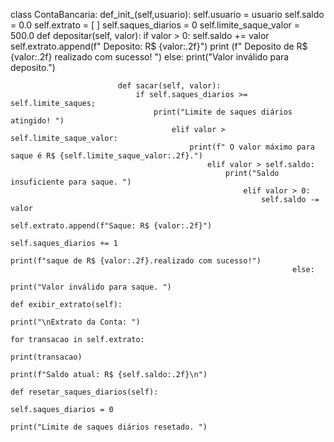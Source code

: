 class ContaBancaria:
    def_init_(self,usuario):
    self.usuario = usuario
    self.saldo = 0.0
    self.extrato = [ ]
    self.saques_diarios = 0
    self.limite_saque_valor = 500.0
        def depositar(self, valor):
            if valor > 0:
            self.saldo += valor
            self.extrato.append(f" Deposito: R$ {valor:.2f}")
                print (f" Deposito de R$ {valor:.2f} realizado com sucesso! ")
                    else:
                        print("Valor inválido para deposito.")

                            def sacar(self, valor):
                                if self.saques_diarios >= self.limite_saques;
                                    print("Limite de saques diários atingido! ")
                                        elif valor > self.limite_saque_valor:
                                            print(f" O valor máximo para saque é R$ {self.limite_saque_valor:.2f}.")
                                                elif valor > self.saldo:
                                                    print("Saldo insuficiente para saque. ")
                                                        elif valor > 0:
                                                            self.saldo -= valor
                                                            self.extrato.append(f"Saque: R$ {valor:.2f}")
                                                            self.saques_diarios += 1
                                                               print(f"saque de R$ {valor:.2f}.realizado com sucesso!")
                                                                   else:
                                                                       print("Valor inválido para saque. ")
                                                                           def exibir_extrato(self):
                                                                               print("\nExtrato da Conta: ")
                                                                                   for transacao in self.extrato:
                                                                                       print(transacao)
                                                                                       print(f"Saldo atual: R$ {self.saldo:.2f}\n")
                                                                                           def resetar_saques_diarios(self):
                                                                                               self.saques_diarios = 0
                                                                                                   print("Limite de saques diários resetado. ")
                                                                                                   
                                                                                   
                                                                           

                    
                          
